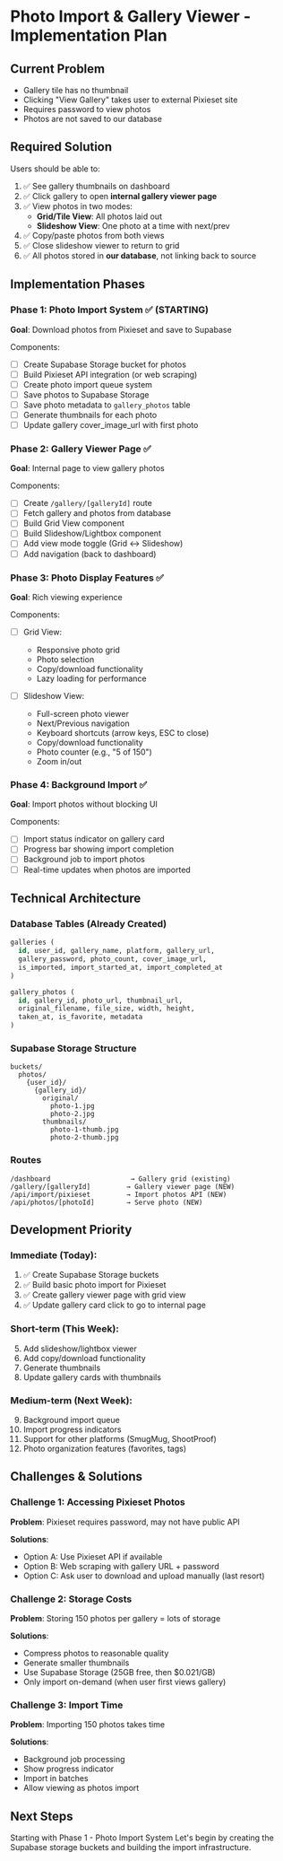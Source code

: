 # Photo Import & Gallery Viewer - Implementation Plan

## Current Problem
- Gallery tile has no thumbnail
- Clicking "View Gallery" takes user to external Pixieset site
- Requires password to view photos
- Photos are not saved to our database

## Required Solution
Users should be able to:
1. ✅ See gallery thumbnails on dashboard
2. ✅ Click gallery to open **internal gallery viewer page**
3. ✅ View photos in two modes:
   - **Grid/Tile View**: All photos laid out
   - **Slideshow View**: One photo at a time with next/prev
4. ✅ Copy/paste photos from both views
5. ✅ Close slideshow viewer to return to grid
6. ✅ All photos stored in **our database**, not linking back to source

## Implementation Phases

### Phase 1: Photo Import System ✅ (STARTING)
**Goal**: Download photos from Pixieset and save to Supabase

Components:
- [ ] Create Supabase Storage bucket for photos
- [ ] Build Pixieset API integration (or web scraping)
- [ ] Create photo import queue system
- [ ] Save photos to Supabase Storage
- [ ] Save photo metadata to `gallery_photos` table
- [ ] Generate thumbnails for each photo
- [ ] Update gallery cover_image_url with first photo

### Phase 2: Gallery Viewer Page ✅
**Goal**: Internal page to view gallery photos

Components:
- [ ] Create `/gallery/[galleryId]` route
- [ ] Fetch gallery and photos from database
- [ ] Build Grid View component
- [ ] Build Slideshow/Lightbox component
- [ ] Add view mode toggle (Grid ↔ Slideshow)
- [ ] Add navigation (back to dashboard)

### Phase 3: Photo Display Features ✅
**Goal**: Rich viewing experience

Components:
- [ ] Grid View:
  - Responsive photo grid
  - Photo selection
  - Copy/download functionality
  - Lazy loading for performance
  
- [ ] Slideshow View:
  - Full-screen photo viewer
  - Next/Previous navigation
  - Keyboard shortcuts (arrow keys, ESC to close)
  - Copy/download functionality
  - Photo counter (e.g., "5 of 150")
  - Zoom in/out

### Phase 4: Background Import ✅
**Goal**: Import photos without blocking UI

Components:
- [ ] Import status indicator on gallery card
- [ ] Progress bar showing import completion
- [ ] Background job to import photos
- [ ] Real-time updates when photos are imported

## Technical Architecture

### Database Tables (Already Created)
```sql
galleries (
  id, user_id, gallery_name, platform, gallery_url, 
  gallery_password, photo_count, cover_image_url, 
  is_imported, import_started_at, import_completed_at
)

gallery_photos (
  id, gallery_id, photo_url, thumbnail_url, 
  original_filename, file_size, width, height, 
  taken_at, is_favorite, metadata
)
```

### Supabase Storage Structure
```
buckets/
  photos/
    {user_id}/
      {gallery_id}/
        original/
          photo-1.jpg
          photo-2.jpg
        thumbnails/
          photo-1-thumb.jpg
          photo-2-thumb.jpg
```

### Routes
```
/dashboard                    → Gallery grid (existing)
/gallery/[galleryId]         → Gallery viewer page (NEW)
/api/import/pixieset         → Import photos API (NEW)
/api/photos/[photoId]        → Serve photo (NEW)
```

## Development Priority

### Immediate (Today):
1. ✅ Create Supabase Storage buckets
2. ✅ Build basic photo import for Pixieset
3. ✅ Create gallery viewer page with grid view
4. ✅ Update gallery card click to go to internal page

### Short-term (This Week):
5. Add slideshow/lightbox viewer
6. Add copy/download functionality
7. Generate thumbnails
8. Update gallery cards with thumbnails

### Medium-term (Next Week):
9. Background import queue
10. Import progress indicators
11. Support for other platforms (SmugMug, ShootProof)
12. Photo organization features (favorites, tags)

## Challenges & Solutions

### Challenge 1: Accessing Pixieset Photos
**Problem**: Pixieset requires password, may not have public API

**Solutions**:
- Option A: Use Pixieset API if available
- Option B: Web scraping with gallery URL + password
- Option C: Ask user to download and upload manually (last resort)

### Challenge 2: Storage Costs
**Problem**: Storing 150 photos per gallery = lots of storage

**Solutions**:
- Compress photos to reasonable quality
- Generate smaller thumbnails
- Use Supabase Storage (25GB free, then $0.021/GB)
- Only import on-demand (when user first views gallery)

### Challenge 3: Import Time
**Problem**: Importing 150 photos takes time

**Solutions**:
- Background job processing
- Show progress indicator
- Import in batches
- Allow viewing as photos import

## Next Steps

Starting with Phase 1 - Photo Import System
Let's begin by creating the Supabase storage buckets and building the import infrastructure.

